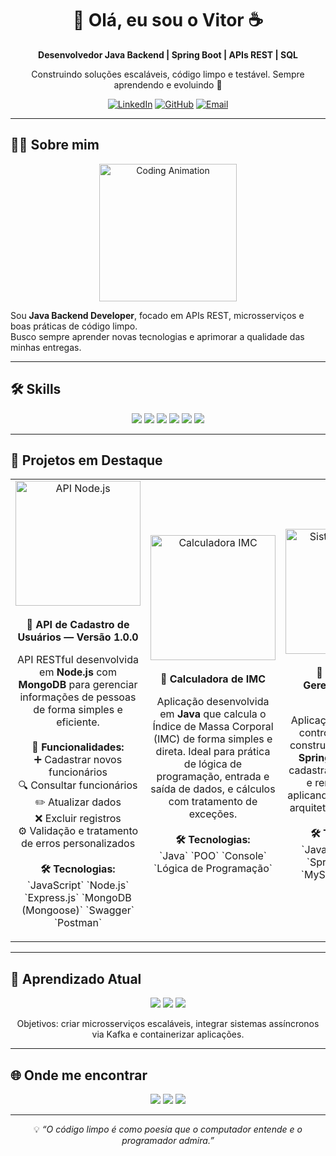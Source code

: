 <h1 align="center">👋 Olá, eu sou o Vitor ☕</h1>
<p align="center">
  <b>Desenvolvedor Java Backend | Spring Boot | APIs REST | SQL</b>
</p>
<p align="center">
  Construindo soluções escaláveis, código limpo e testável. Sempre aprendendo e evoluindo 🚀
</p>

<p align="center">
  <a href="https://www.linkedin.com/in/vitordutramelo"><img alt="LinkedIn" src="https://img.shields.io/badge/-LinkedIn-0A66C2?style=for-the-badge&logo=linkedin&logoColor=white" /></a>
  <a href="https://github.com/Vitor2209"><img alt="GitHub" src="https://img.shields.io/badge/-GitHub-FFFFFF?style=for-the-badge&logo=github&logoColor=black" /></a>
  <a href="mailto:Vitordutra1125@gmail.com"><img alt="Email" src="https://img.shields.io/badge/-Email-FF4B4B?style=for-the-badge&logo=gmail&logoColor=white" /></a>
</p>

---

## 👨‍💻 Sobre mim
<p align="center">
  <img src="https://media.giphy.com/media/qgQUggAC3Pfv687qPC/giphy.gif" width="220" alt="Coding Animation" />
</p>

Sou **Java Backend Developer**, focado em APIs REST, microsserviços e boas práticas de código limpo.  
Busco sempre aprender novas tecnologias e aprimorar a qualidade das minhas entregas.

---

## 🛠️ Skills
<p align="center">
  <img src="https://img.shields.io/badge/Java-90%25-ED8B00?style=for-the-badge&logo=java&logoColor=white"/>
  <img src="https://img.shields.io/badge/Spring%20Boot-85%25-6DB33F?style=for-the-badge&logo=springboot&logoColor=white"/>
  <img src="https://img.shields.io/badge/MySQL-80%25-005C84?style=for-the-badge&logo=mysql&logoColor=white"/>
  <img src="https://img.shields.io/badge/PostgreSQL-75%25-316192?style=for-the-badge&logo=postgresql&logoColor=white"/>
  <img src="https://img.shields.io/badge/Docker-70%25-1D63ED?style=for-the-badge&logo=docker&logoColor=white"/>
  <img src="https://img.shields.io/badge/Git-80%25-F14E32?style=for-the-badge&logo=git&logoColor=white"/>
</p>

---

## 🚀 Projetos em Destaque

<table>
<tr>

<td align="center" width="33%">
<img src="https://media.giphy.com/media/XEDIHHp3i8bVoEdxd7/giphy.gif" width="200" alt="API Node.js"/>
<br/><br/>
<b>💼 API de Cadastro de Usuários — Versão 1.0.0</b>
<p>
API RESTful desenvolvida em <b>Node.js</b> com <b>MongoDB</b> para gerenciar informações de pessoas de forma simples e eficiente.  
<br/><br/>
<b>🚀 Funcionalidades:</b><br/>
➕ Cadastrar novos funcionários<br/>
🔍 Consultar funcionários<br/>
✏️ Atualizar dados<br/>
❌ Excluir registros<br/>
⚙️ Validação e tratamento de erros personalizados<br/><br/>
<b>🛠️ Tecnologias:</b><br/>
`JavaScript` `Node.js` `Express.js` `MongoDB (Mongoose)` `Swagger` `Postman`
</p>
</td>

<td align="center" width="33%">
<img src="https://media.giphy.com/media/v1.Y2lkPTc5MGI3NjExdGVjbG1iaXVrZjd4Nm80cjBoN3NkbjE4b2x2Y3g3N2lwMnpsZTE5NiZlcD12MV9naWZzX3NlYXJjaCZjdD1n/xT9IgzoKnwFNmISR8I/giphy.gif" width="200" alt="Calculadora IMC"/>
<br/><br/>
<b>🧮 Calculadora de IMC</b>
<p>
Aplicação desenvolvida em <b>Java</b> que calcula o Índice de Massa Corporal (IMC) de forma simples e direta.  
Ideal para prática de lógica de programação, entrada e saída de dados, e cálculos com tratamento de exceções.<br/><br/>
<b>🛠️ Tecnologias:</b><br/>
`Java` `POO` `Console` `Lógica de Programação`
</p>
</td>

<td align="center" width="33%">
<img src="https://media.giphy.com/media/MdA16VIoXKKxNE8Stk/giphy.gif" width="200" alt="Sistema de Carros"/>
<br/><br/>
<b>🚗 Sistema de Gerenciamento de Carros</b>
<p>
Aplicação backend para controle de veículos, construída em <b>Java</b> com <b>Spring Boot</b>.  
Permite cadastrar, listar, atualizar e remover carros, aplicando boas práticas e arquitetura em camadas.<br/><br/>
<b>🛠️ Tecnologias:</b><br/>
`Java` `Spring Boot` `Spring Data JPA` `MySQL` `REST API`
</p>
</td>

</tr>
</table>

---

## 🧠 Aprendizado Atual
<p align="center">
<img src="https://img.shields.io/badge/Microsserviços-SpringCloud-4CAF50?style=for-the-badge&logo=spring&logoColor=white"/>
<img src="https://img.shields.io/badge/Kafka-Integracao-FB8C00?style=for-the-badge&logo=apachekafka&logoColor=white"/>
<img src="https://img.shields.io/badge/Docker-Deploy-2196F3?style=for-the-badge&logo=docker&logoColor=white"/>
</p>
<p align="center">
Objetivos: criar microsserviços escaláveis, integrar sistemas assíncronos via Kafka e containerizar aplicações.
</p>

---

## 🌐 Onde me encontrar
<p align="center">
<a href="https://www.linkedin.com/in/vitordutramelo"><img src="https://img.shields.io/badge/LinkedIn-0A66C2?style=for-the-badge&logo=linkedin&logoColor=white"/></a>
<a href="https://github.com/Vitor2209"><img src="https://img.shields.io/badge/GitHub-FFFFFF?style=for-the-badge&logo=github&logoColor=black"/></a>
<a href="mailto:Vitordutra1125@gmail.com"><img src="https://img.shields.io/badge/Email-FF4B4B?style=for-the-badge&logo=gmail&logoColor=white"/></a>
</p>

---

<p align="center">💡 <i>“O código limpo é como poesia que o computador entende e o programador admira.”</i></p>



